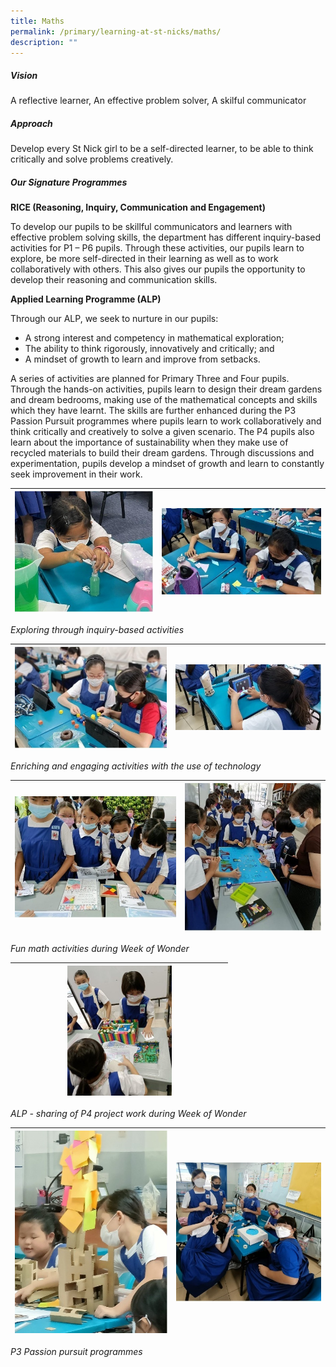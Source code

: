 ```yaml
---
title: Maths
permalink: /primary/learning-at-st-nicks/maths/
description: ""
---
```

##### **Vision**
  
A reflective learner, An effective problem solver, A skilful communicator  

##### **Approach**
  
Develop every St Nick girl to be a self-directed learner, to be able to think critically and solve problems creatively.  
  
##### **Our Signature Programmes**

**RICE (Reasoning, Inquiry, Communication and Engagement)**  

To develop our pupils to be skillful communicators and learners with effective problem solving skills, the department has different inquiry-based activities for P1 – P6 pupils. Through these activities, our pupils learn to explore, be more self-directed in their learning as well as to work collaboratively with others. This also gives our pupils the opportunity to develop their reasoning and communication skills.

**Applied Learning Programme (ALP)**  

Through our ALP, we seek to nurture in our pupils:
* A strong interest and competency in mathematical exploration;
* The ability to think rigorously, innovatively and critically; and
* A mindset of growth to learn and improve from setbacks.

A series of activities are planned for Primary Three and Four pupils. Through the hands-on activities, pupils learn to design their dream gardens and dream bedrooms, making use of the mathematical concepts and skills which they have learnt. The skills are further enhanced during the P3 Passion Pursuit programmes where pupils learn to work collaboratively and think critically and creatively to solve a given scenario. The P4 pupils also learn about the importance of sustainability when they make use of recycled materials to build their dream gardens. Through discussions and experimentation, pupils develop a mindset of growth and learn to constantly seek improvement in their work.  

| ![](/images/02%20Learning%20@%20St%20Nicks/02%20Maths/Picture%201.jpg) | ![](/images/02%20Learning%20@%20St%20Nicks/02%20Maths/Picture%202.jpg) |
| -------- | -------- |

*Exploring through inquiry-based activities*

| ![](/images/02%20Learning%20@%20St%20Nicks/02%20Maths/Picture%203.jpg) | ![](/images/02%20Learning%20@%20St%20Nicks/02%20Maths/Picture%204.jpg) |
| -------- | -------- |

*Enriching and engaging activities with the use of technology*

| ![](/images/02%20Learning%20@%20St%20Nicks/02%20Maths/Picture%205.jpg) | ![](/images/02%20Learning%20@%20St%20Nicks/02%20Maths/Picture%206.jpg) |
| -------- | -------- |

*Fun math activities during Week of Wonder*

| <img src= "/images/02%20Learning%20@%20St%20Nicks/02%20Maths/Picture%207.jpg" style= "width: 50%; margin-centre:5px;" align ="centre"> |
| -------- | 

*ALP - sharing of P4 project work during Week of Wonder*

| ![](/images/02%20Learning%20@%20St%20Nicks/02%20Maths/Picture%208.jpg) | ![](/images/02%20Learning%20@%20St%20Nicks/02%20Maths/Picture%209.jpg) |
| -------- | -------- |

*P3 Passion pursuit programmes*
